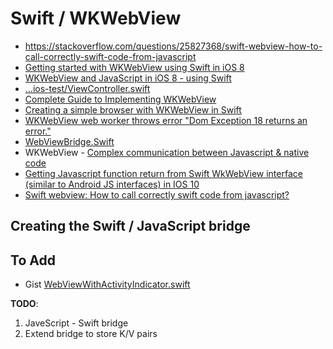 # Swift / WKWebView

 * https://stackoverflow.com/questions/25827368/swift-webview-how-to-call-correctly-swift-code-from-javascript
 * [Getting started with WKWebView using Swift in iOS 8](https://kinderas.com/technology/2014/6/7/getting-started-with-wkwebview-using-swift-in-ios-8)
 * [WKWebView and JavaScript in iOS 8 - using Swift](https://kinderas.com/technology/2014/6/15/wkwebview-and-javascript-in-ios-8-using-swift)
 * [...ios-test/ViewController.swift](https://github.com/liqichao/wkwebview-test/blob/master/ios-test/ios-test/ViewController.swift)
 * [Complete Guide to Implementing WKWebView](http://samwize.com/2016/06/08/complete-guide-to-implementing-wkwebview/)
 * [Creating a simple browser with WKWebView in Swift](https://iosdevcenters.blogspot.com/2016/05/creating-simple-browser-with-wkwebview.html)
 * [WKWebView web worker throws error "Dom Exception 18 returns an error."](https://stackoverflow.com/questions/39527101/wkwebview-web-worker-throws-error-dom-exception-18-returns-an-error)
 * [WebViewBridge.Swift](https://github.com/zhangbozhb/WebViewBridge.Swift)
 * WKWebView - [Complex communication between Javascript & native code](https://stackoverflow.com/questions/29249132/wkwebview-complex-communication-between-javascript-native-code)
 * [Getting Javascript function return from Swift WkWebView interface (similar to Android JS interfaces) in IOS 10](https://stackoverflow.com/questions/44247663/getting-javascript-function-return-from-swift-wkwebview-interfacesimilar-to-and)
 * [Swift webview: How to call correctly swift code from javascript?](https://stackoverflow.com/questions/25827368/swift-webview-how-to-call-correctly-swift-code-from-javascript)

## Creating the Swift / JavaScript bridge

## To Add

 * Gist [WebViewWithActivityIndicator.swift](https://gist.github.com/david-hosier/aa2ccf05553d3e1137c24775259e094f)

**TODO**:

 1. JaveScript - Swift bridge
 2. Extend bridge to store K/V pairs
 